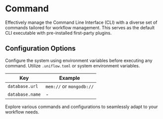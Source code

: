 # Command

Effectively manage the Command Line Interface (CLI) with a diverse set of commands tailored for workflow management. This serves as the default CLI executable with pre-installed first-party plugins.

## Configuration Options

Configure the system using environment variables before executing any command. Utilize `.uniflow.toml` or system environment variables.

| Key | Example |
| --- | --- |
| `database.url` | `mem://` or `mongodb://` |
| `database.name` | - |

Explore various commands and configurations to seamlessly adapt to your workflow needs.
